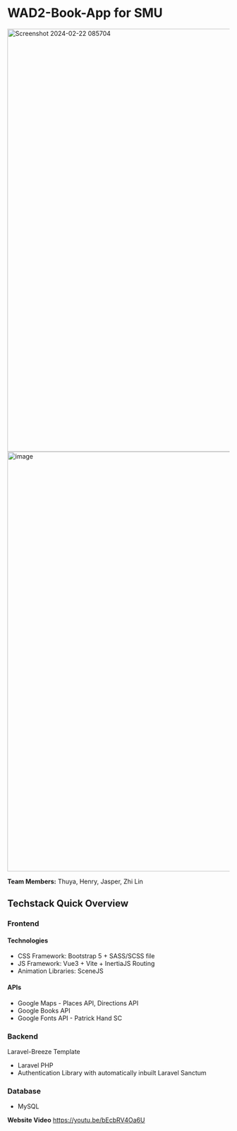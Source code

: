 # WAD2-Book-App for SMU
<img width="959" alt="Screenshot 2024-02-22 085704" src="https://github.com/ZhiLinR/WAD2-Book-App/assets/145460219/20194db1-ee82-4a62-bab6-d499ce565448">

<img width="952" alt="image" src="https://github.com/ZhiLinR/WAD2-Book-App/assets/145460219/a0827001-80b6-4a0f-a3d3-7978358347b9">


**Team Members:**
Thuya, Henry, Jasper, Zhi Lin


## Techstack Quick Overview
### Frontend
#### Technologies

- CSS Framework: Bootstrap 5 + SASS/SCSS file 
- JS Framework: Vue3 + Vite + InertiaJS Routing
- Animation Libraries: SceneJS

#### APIs
- Google Maps - Places API, Directions API
- Google Books API
- Google Fonts API - Patrick Hand SC

### Backend

Laravel-Breeze Template 
- Laravel PHP
- Authentication Library with automatically inbuilt Laravel Sanctum

### Database

- MySQL

**Website Video**
https://youtu.be/bEcbRV4Oa6U
